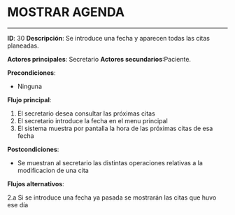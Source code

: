 # MOSTRAR AGENDA
---
**ID**: 30 **Descripción**: Se introduce una fecha y aparecen todas las citas planeadas.

**Actores principales**: Secretario **Actores secundarios**:Paciente.

**Precondiciones**:

   * Ninguna

**Flujo principal**:

 1. El secretario desea consultar las próximas citas
 2. El secretario introduce la fecha en el menu principal
 3. El sistema muestra por pantalla la hora de las próximas citas de esa fecha


**Postcondiciones**:

   * Se muestran al secretario las distintas operaciones relativas a la modificacion de una cita

**Flujos alternativos**:

 2.a Si se introduce una fecha ya pasada se mostrarán las citas que huvo ese día


